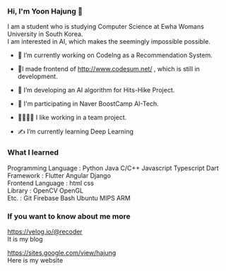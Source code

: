 ### Hi, I'm Yoon Hajung 👋
I am a student who is studying Computer Science at Ewha Womans University in South Korea.  
I am interested in AI, which makes the seemingly impossible possible.  

-  👊 I’m currently working on CodeIng as a Recommendation System.  
  - 🔭I made frontend of http://www.codesum.net/ , which is still in development.  
- 👊 I’m developing an AI algorithm for Hits-Hike Project.  
- 👊 I'm participating in Naver BoostCamp AI-Tech.  
  
- 👨‍👨‍👧‍👦 I like working in a team project.  
- ✍ I’m currently learning Deep Learning  

### What I learned
Programming Language : Python Java C/C++ Javascript Typescript Dart  
Framework : Flutter Angular Django  
Frontend Language : html css  
Library : OpenCV OpenGL  
Etc. : Git Firebase Bash Ubuntu MIPS ARM  

### If you want to know about me more  

https://velog.io/@recoder  
It is my blog  

https://sites.google.com/view/hajung  
Here is my website  

